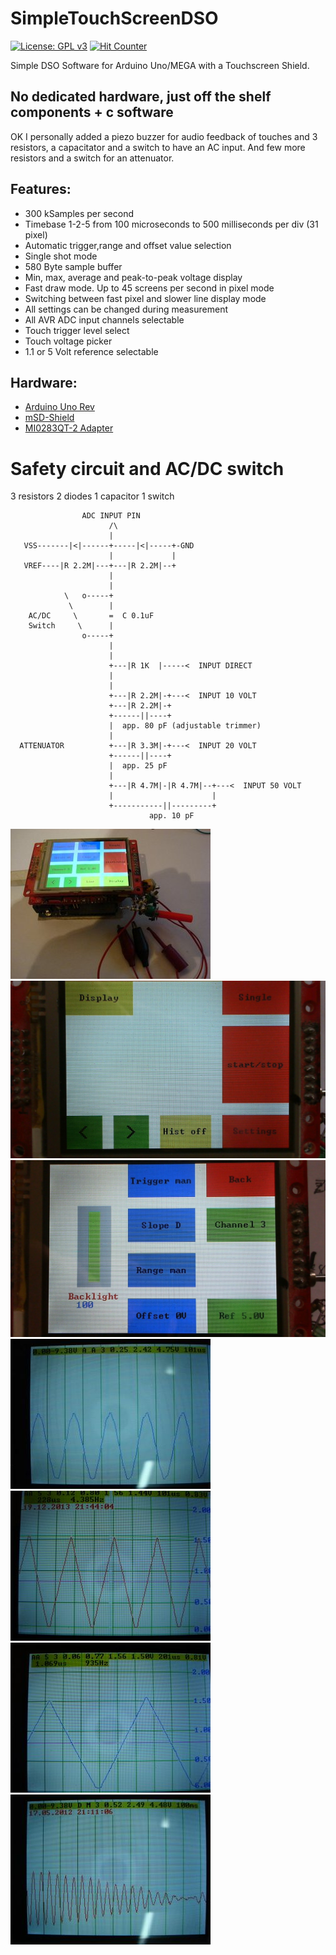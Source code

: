 # SimpleTouchScreenDSO

[![License: GPL v3](https://img.shields.io/badge/License-GPLv3-blue.svg)](https://www.gnu.org/licenses/gpl-3.0)
[![Hit Counter](https://hitcounter.pythonanywhere.com/count/tag.svg?url=https%3A%2F%2Fgithub.com%2FArminJo%2FSimpleTouchScreenDSO)](https://github.com/brentvollebregt/hit-counter)

Simple DSO Software for Arduino Uno/MEGA with a Touchscreen Shield.

## No dedicated hardware, just off the shelf components + c software

OK I personally added a piezo buzzer for audio feedback of touches and 3 resistors, a capacitator and a switch to have an AC input. 
And few more resistors and a switch for an attenuator.

## Features:

 - 300 kSamples per second
 - Timebase 1-2-5 from 100 microseconds to 500 milliseconds per div (31 pixel)
 - Automatic trigger,range and offset value selection
 - Single shot mode
 - 580 Byte sample buffer
 - Min, max, average and peak-to-peak voltage display
 - Fast draw mode. Up to 45 screens per second in pixel mode
 - Switching between fast pixel and slower line display mode
 - All settings can be changed during measurement
 - All AVR ADC input channels selectable
 - Touch trigger level select
 - Touch voltage picker
 - 1.1 or 5 Volt reference selectable
 
## Hardware:

 - [Arduino Uno Rev ](http://www.watterott.com/de/Arduino-Uno)
 - [mSD-Shield](http://www.watterott.com/de/Arduino-mSD-Shield)
 - [MI0283QT-2 Adapter](http://www.watterott.com/de/MI0283QT-2-Adapter)
 
# Safety circuit and AC/DC switch
 3 resistors   2 diodes   1 capacitor   1 switch
```
                ADC INPUT PIN
                      /\
                      |
   VSS-------|<|------+-----|<|-----+-GND
                      |             |
   VREF----|R 2.2M|---+---|R 2.2M|--+
                      |
                      |
            \   o-----+
             \        |
    AC/DC     \       =  C 0.1uF
    Switch     \      |
                o-----+
                      |
                      |
                      +---|R 1K  |-----<  INPUT DIRECT
                      |
                      |
                      +---|R 2.2M|-+---<  INPUT 10 VOLT
                      +---|R 2.2M|-+
                      +------||----+
                      |  app. 80 pF (adjustable trimmer)
                      |
  ATTENUATOR          +---|R 3.3M|-+---<  INPUT 20 VOLT
                      +------||----+
                      |  app. 25 pF
                      |
                      +---|R 4.7M|-|R 4.7M|--+---<  INPUT 50 VOLT
                      |                      |
                      +-----------||---------+
                               app. 10 pF
```
![Hardware](https://github.com/ArminJo/SimpleTouchScreenDSO/blob/master/img/Hardware.jpg)
![StartScreen](https://github.com/ArminJo/SimpleTouchScreenDSO/blob/master/img/StartScreen.jpg)
![Settings](https://github.com/ArminJo/SimpleTouchScreenDSO/blob/master/img/Settings.jpg)
![5kHzSine](https://github.com/ArminJo/SimpleTouchScreenDSO/blob/master/img/5kHzSine.jpg)
![Linearity-100us / div](https://github.com/ArminJo/SimpleTouchScreenDSO/blob/master/img/Linearity-100.JPG)
![Linearity-200us / div](https://github.com/ArminJo/SimpleTouchScreenDSO/blob/master/img/Linearity-200.JPG)
![slowTimebase](https://github.com/ArminJo/SimpleTouchScreenDSO/blob/master/img/slowTimebase.jpg)
